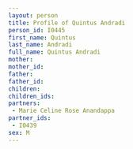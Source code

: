 ```yaml
---
layout: person
title: Profile of Quintus Andradi
person_id: I0445
first_name: Quintus
last_name: Andradi
full_name: Quintus Andradi
mother: 
mother_id: 
father: 
father_id: 
children:
children_ids:
partners:
 - Marie Celine Rose Anandappa
partner_ids:
 - I0439
sex: M
---
```


